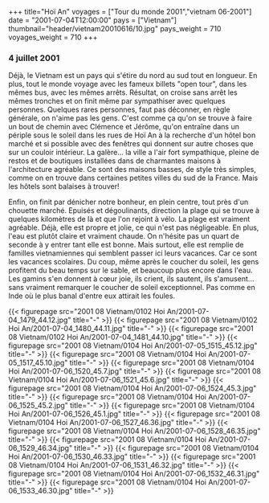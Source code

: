 +++
title="Hoï An"
voyages = ["Tour du monde 2001","vietnam 06-2001"]
date = "2001-07-04T12:00:00"
pays = ["Vietnam"]
thumbnail="header/vietnam20010616/10.jpg"
pays_weight = 710
voyages_weight = 710
+++
###  4 juillet 2001

Déjà, le Vietnam est un pays qui s'étire du nord au sud tout en longueur. En 
plus, tout le monde voyage avec les fameux billets "open tour", dans les mêmes 
bus, avec les mêmes arrêts. Résultat, on croise sans arrêt les mêmes tronches 
et on finit même par sympathiser avec quelques personnes. Quelques rares personnes, 
faut pas déconner, en règle générale, on n'aime pas les gens. C'est comme ça 
qu'on se trouve à faire un bout de chemin avec Clémence et Jérôme, qu'on entraîne 
dans un périple sous le soleil dans les rues de Hoï An à la recherche d'un hôtel 
bon marché et si possible avec des fenêtres qui donnent sur autre choses que 
sur un couloir intérieur. La galère... la ville a l'air fort sympathique, pleine 
de restos et de boutiques installées dans de charmantes maisons à l'architecture 
agréable. Ce sont des maisons basses, de style très simples, comme on en trouve 
dans certaines petites villes du sud de la France. Mais les hôtels sont balaises 
à trouver!

Enfin, on finit par dénicher notre bonheur, en plein centre, tout près d'un 
chouette marché. Epuisés et dégoulinants, direction la plage qui se trouve à 
quelques kilomètres de là et que l'on rejoint à vélo. La plage est vraiment 
agréable. Déjà, elle est propre et jolie, ce qui n'est pas négligeable. En plus, 
l'eau est plutôt claire et vraiment chaude. On n'hésite pas un quart de seconde 
à y entrer tant elle est bonne. Mais surtout, elle est remplie de familles vietnamiennes 
qui semblent passer ici leurs vacances. Car ce sont les vacances scolaires. 
Du coup, même après le coucher du soleil, les gens profitent du beau temps sur 
le sable, et beaucoup plus encore dans l'eau. Les gamins s'en donnent à c&#339;ur 
joie, ils crient, ils sautent, ils s'amusent... sans vraiment remarquer le coucher 
de soleil exceptionnel. Pas comme en Inde où le plus banal d'entre eux attirait 
les foules.


<div id="TOTO">{{< figurepage src="2001 08 Vietnam/0102 Hoi An/2001-07-04_1479_44.12.jpg" title="-"  >}}
{{< figurepage src="2001 08 Vietnam/0102 Hoi An/2001-07-04_1480_44.11.jpg" title="-"  >}}
{{< figurepage src="2001 08 Vietnam/0102 Hoi An/2001-07-04_1481_44.10.jpg" title="-"  >}}
{{< figurepage src="2001 08 Vietnam/0104 Hoi An/2001-07-05_1515_45.12.jpg" title="-"  >}}
{{< figurepage src="2001 08 Vietnam/0104 Hoi An/2001-07-05_1517_45.10.jpg" title="-"  >}}
{{< figurepage src="2001 08 Vietnam/0104 Hoi An/2001-07-06_1520_45.7.jpg" title="-"  >}}
{{< figurepage src="2001 08 Vietnam/0104 Hoi An/2001-07-06_1521_45.6.jpg" title="-"  >}}
{{< figurepage src="2001 08 Vietnam/0104 Hoi An/2001-07-06_1524_45.3.jpg" title="-"  >}}
{{< figurepage src="2001 08 Vietnam/0104 Hoi An/2001-07-06_1525_45.2.jpg" title="-"  >}}
{{< figurepage src="2001 08 Vietnam/0104 Hoi An/2001-07-06_1526_45.1.jpg" title="-"  >}}
{{< figurepage src="2001 08 Vietnam/0104 Hoi An/2001-07-06_1527_46.36.jpg" title="-"  >}}
{{< figurepage src="2001 08 Vietnam/0104 Hoi An/2001-07-06_1528_46.35.jpg" title="-"  >}}
{{< figurepage src="2001 08 Vietnam/0104 Hoi An/2001-07-06_1529_46.34.jpg" title="-"  >}}
{{< figurepage src="2001 08 Vietnam/0104 Hoi An/2001-07-06_1530_46.33.jpg" title="-"  >}}
{{< figurepage src="2001 08 Vietnam/0104 Hoi An/2001-07-06_1531_46.32.jpg" title="-"  >}}
{{< figurepage src="2001 08 Vietnam/0104 Hoi An/2001-07-06_1532_46.31.jpg" title="-"  >}}
{{< figurepage src="2001 08 Vietnam/0104 Hoi An/2001-07-06_1533_46.30.jpg" title="-"  >}}
</DIV>

